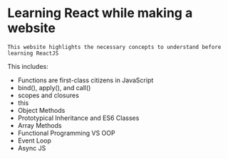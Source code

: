 # Learning React while making a website

`This website highlights the necessary concepts to understand before learning ReactJS`

<p>This includes: </p>
<ul>
    <li>
        Functions are first-class citizens in JavaScript
    </li>
    <li>
        bind(), apply(), and call()
    </li>
    <li>
        scopes and closures
    </li>
    <li>
        this
    </li>
    <li>
        Object Methods
    </li>
    <li>
        Prototypical Inheritance and ES6 Classes
    </li>
    <li>Array Methods</li>
    <li>Functional Programming VS OOP</li>
    <li>
        Event Loop
    </li>
    <li>
        Async JS
    </li>
</ul>
